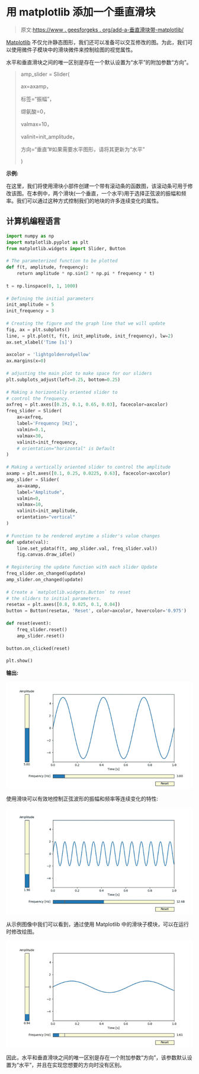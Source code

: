 # 用 matplotlib 添加一个垂直滑块

> 原文:[https://www . geesforgeks . org/add-a-垂直滑块带-matplotlib/](https://www.geeksforgeeks.org/add-a-vertical-slider-with-matplotlib/)

[Matplotlib](https://www.geeksforgeeks.org/python-introduction-matplotlib/) 不仅允许静态图形，我们还可以准备可以交互修改的图。为此，我们可以使用微件子模块中的滑块微件来控制绘图的视觉属性。

水平和垂直滑块之间的唯一区别是存在一个默认设置为“水平”的附加参数“方向”。

> amp_slider = Slider(
> 
> ax=axamp，
> 
> 标签=“振幅”，
> 
> 缬氨酸=0，
> 
> valmax=10，
> 
> valinit=init_amplitude，
> 
> 方向=“垂直”#如果需要水平图形，请将其更新为“水平”
> 
> )

**示例:**

在这里，我们将使用滑块小部件创建一个带有滚动条的函数图，该滚动条可用于修改该图。在本例中，两个滑块(一个垂直，一个水平)用于选择正弦波的振幅和频率。我们可以通过这种方式控制我们的地块的许多连续变化的属性。

## 计算机编程语言

```py
import numpy as np
import matplotlib.pyplot as plt
from matplotlib.widgets import Slider, Button

# The parameterized function to be plotted
def f(t, amplitude, frequency):
    return amplitude * np.sin(2 * np.pi * frequency * t)

t = np.linspace(0, 1, 1000)

# Defining the initial parameters
init_amplitude = 5
init_frequency = 3

# Creating the figure and the graph line that we will update
fig, ax = plt.subplots()
line, = plt.plot(t, f(t, init_amplitude, init_frequency), lw=2)
ax.set_xlabel('Time [s]')

axcolor = 'lightgoldenrodyellow'
ax.margins(x=0)

# adjusting the main plot to make space for our sliders
plt.subplots_adjust(left=0.25, bottom=0.25)

# Making a horizontally oriented slider to
# control the frequency.
axfreq = plt.axes([0.25, 0.1, 0.65, 0.03], facecolor=axcolor)
freq_slider = Slider(
    ax=axfreq,
    label='Frequency [Hz]',
    valmin=0.1,
    valmax=30,
    valinit=init_frequency,
    # orientation="horizontal" is Default
)

# Making a vertically oriented slider to control the amplitude
axamp = plt.axes([0.1, 0.25, 0.0225, 0.63], facecolor=axcolor)
amp_slider = Slider(
    ax=axamp,
    label="Amplitude",
    valmin=0,
    valmax=10,
    valinit=init_amplitude,
    orientation="vertical"
)

# Function to be rendered anytime a slider's value changes
def update(val):
    line.set_ydata(f(t, amp_slider.val, freq_slider.val))
    fig.canvas.draw_idle()

# Registering the update function with each slider Update
freq_slider.on_changed(update)
amp_slider.on_changed(update)

# Create a `matplotlib.widgets.Button` to reset
# the sliders to initial parameters.
resetax = plt.axes([0.8, 0.025, 0.1, 0.04])
button = Button(resetax, 'Reset', color=axcolor, hovercolor='0.975')

def reset(event):
    freq_slider.reset()
    amp_slider.reset()

button.on_clicked(reset)

plt.show()
```

**输出:**

![](img/54275d524bccc57f952cbd7279137096.png)

使用滑块可以有效地控制正弦波形的振幅和频率等连续变化的特性:

![](img/8a2f821684bf6fef25442cd165b248b9.png)

从示例图像中我们可以看到，通过使用 Matplotlib 中的滑块子模块，可以在运行时修改绘图。

![](img/54ae6976cd2f2b2f1bdb1ab84b69d1e9.png)

因此，水平和垂直滑块之间的唯一区别是存在一个附加参数“方向”，该参数默认设置为“水平”，并且在实现您想要的方向时没有区别。